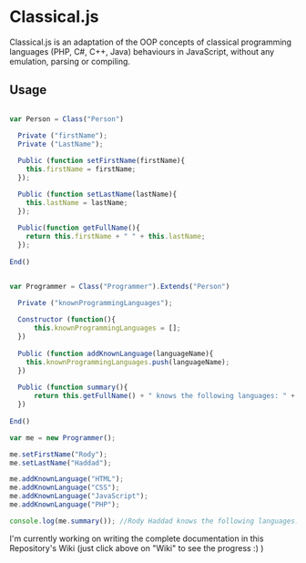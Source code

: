 # Classical.js


Classical.js is an adaptation of the OOP concepts of classical programming languages (PHP, C#, C++, Java) behaviours in JavaScript, without any emulation, parsing or compiling.

## Usage
  ```javascript
  
  var Person = Class("Person")
  
    Private ("firstName");
    Private ("LastName");
    
    Public (function setFirstName(firstName){
      this.firstName = firstName;
    });

    Public (function setLastName(lastName){
      this.lastName = lastName;
    });
    
    Public(function getFullName(){
      return this.firstName + " " + this.lastName;
    });
    
  End()

  
  var Programmer = Class("Programmer").Extends("Person")
  
    Private ("knownProgrammingLanguages");
    
    Constructor (function(){
        this.knownProgrammingLanguages = [];
    })
    
    Public (function addKnownLanguage(languageName){
      this.knownProgrammingLanguages.push(languageName);
    })
    
    Public (function summary(){
        return this.getFullName() + " knows the following languages: " + this.knownProgrammingLanguages.join(", ");
    })
    
  End()

  var me = new Programmer();
  
  me.setFirstName("Rody");
  me.setLastName("Haddad");
  
  me.addKnownLanguage("HTML");
  me.addKnownLanguage("CSS");
  me.addKnownLanguage("JavaScript");
  me.addKnownLanguage("PHP");
  
  console.log(me.summary()); //Rody Haddad knows the following languages: HTML, CSS, JavaScript, PHP 
  ```

I'm currently working on writing the complete documentation in this Repository's Wiki (just click above on "Wiki" to see the progress :) )